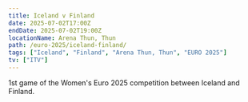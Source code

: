```yaml
---
title: Iceland v Finland
date: 2025-07-02T17:00Z
endDate: 2025-07-02T19:00Z
locationName: Arena Thun, Thun
path: /euro-2025/iceland-finland/
tags: ["Iceland", "Finland", "Arena Thun, Thun", "EURO 2025"]
tv: ["ITV"]
---
```

1st game of the Women's Euro 2025 competition between Iceland and Finland. 